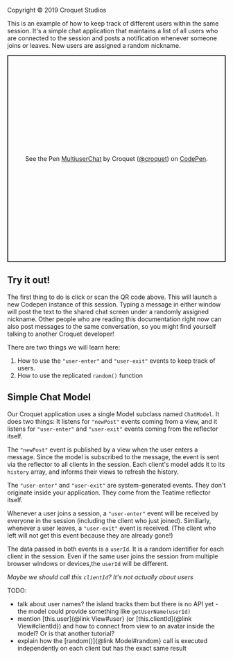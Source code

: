 Copyright © 2019 Croquet Studios

This is an example of how to keep track of different users within the same session. It's a simple chat application that maintains a list of all users who are connected to the session and posts a notification whenever someone joins or leaves. New users are assigned a random nickname.

<p class="codepen" data-height="477" data-theme-id="37149" data-default-tab="result" data-user="croquet" data-slug-hash="NZjLzO" style="height: 477px; box-sizing: border-box; display: flex; align-items: center; justify-content: center; border: 2px solid; margin: 1em 0; padding: 1em;" data-pen-title="Multiuser Chat">
  <span>See the Pen <a href="https://codepen.io/croquet/full/NZjLzO">
  MultiuserChat</a> by Croquet (<a href="https://codepen.io/croquet">@croquet</a>)
  on <a href="https://codepen.io">CodePen</a>.</span>
</p>
<script async src="https://static.codepen.io/assets/embed/ei.js"></script>

## **Try it out!**
The first thing to do is click or scan the QR code above. This will launch a new Codepen instance of this session. Typing a message in either window will post the text to the shared chat screen under a randomly assigned nickname. Other people who are reading this documentation right now can also post messages to the same conversation, so you might find yourself talking to another Croquet developer!

There are two things we will learn here:

1. How to use the `"user-enter"` and `"user-exit"` events to keep track of users.
3. How to use the replicated `random()` function

## Simple Chat Model

Our Croquet application uses a single Model subclass named `ChatModel`. It does two things: It listens for `"newPost"` events coming from a view, and it listens for `"user-enter"` and `"user-exit"` events coming from the reflector itself.

The `"newPost"` event is published by a view when the user enters a message. Since the model is subscribed to the message, the event is sent via the reflector to all clients in the session. Each client's model adds it to its `history` array, and informs their views to refresh the history.

The `"user-enter"` and `"user-exit"` are system-generated events. They don't originate inside your application. They come from the Teatime reflector itself.

Whenever a user joins a session, a `"user-enter"` event will be received by everyone in the session (including the client who just joined). Similiarly, whenever a user leaves, a `"user-exit"` event is received. (The client who left will not get this event because they are already gone!)

The data passed in both events is a `userId`. It is a random identifier for each client in the session. Even if the same user joins the session from multiple browser windows or devices,the `userId` will be different.

_Maybe we should call this `clientId`? It's not actually about users_

TODO:
* talk about user names? the island tracks them but there is no API yet - the model could provide something like `getUserName(userId)`
* mention [this.user]{@link View#user} (or [this.clientId]{@link View#clientId}) and how to connect from view to an avatar inside the model? Or is that another tutorial?
* explain how the [random()]{@link Model#random} call is executed independently on each client but has the exact same result

